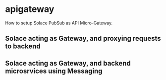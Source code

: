 # apigateway
How to setup Solace PubSub as API Micro-Gateway.


## Solace acting as Gateway, and proxying requests to backend 


## Solace acting as Gateway, and backend microsrvices using Messaging 
